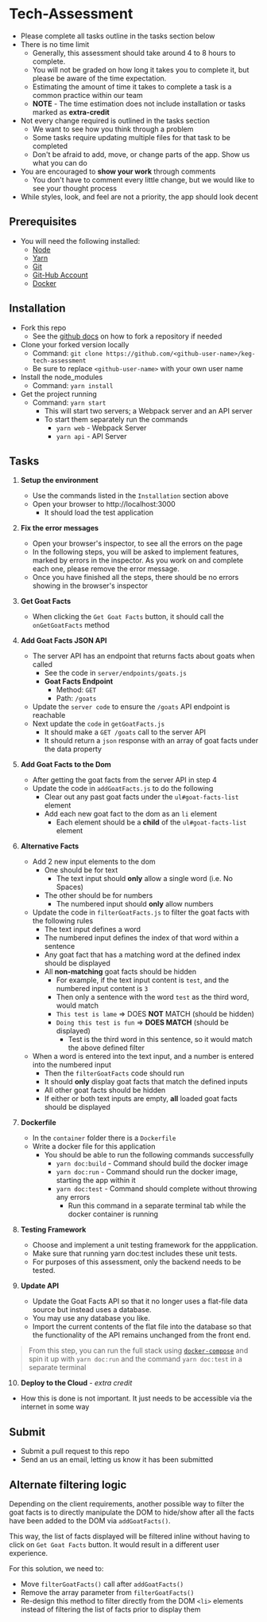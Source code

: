 # Tech-Assessment
  * Please complete all tasks outline in the tasks section below
  * There is no time limit
    * Generally, this assessment should take around 4 to 8 hours to complete.
    * You will not be graded on how long it takes you to complete it, but please be aware of the time expectation.
    * Estimating the amount of time it takes to complete a task is a common practice within our team
    * **NOTE** - The time estimation does not include installation or tasks marked as **extra-credit**
  * Not every change required is outlined in the tasks section
    * We want to see how you think through a problem
    * Some tasks require updating multiple files for that task to be completed
    * Don't be afraid to add, move, or change parts of the app. Show us what you can do
  * You are encouraged to **show your work** through comments
    * You don't have to comment every little change, but we would like to see your thought process
  * While styles, look, and feel are not a priority, the app should look decent

## Prerequisites
  * You will need the following installed:
    * [Node](https://nodejs.org/en/download/)
    * [Yarn](https://classic.yarnpkg.com/en/docs/install)
    * [Git](https://git-scm.com/)
    * [Git-Hub Account](https://github.com/)
    * [Docker](https://www.docker.com/)

## Installation
  * Fork this repo
    * See the [github docs](https://docs.github.com/en/github/getting-started-with-github/fork-a-repo) on how to fork a repository if needed
  * Clone your forked version locally
    * Command: `git clone https://github.com/<github-user-name>/keg-tech-assessment`
    * Be sure to replace `<github-user-name>` with your own user name
  * Install the node_modules
    * Command: `yarn install`
  * Get the project running
    * Command: `yarn start`
      * This will start two servers; a Webpack server and an API server
      * To start them separately run the commands
        * `yarn web` - Webpack Server
        * `yarn api` - API Server

## Tasks

1. **Setup the environment**
   * Use the commands listed in the `Installation` section above
   * Open your browser to http://localhost:3000
     * It should load the test application

2. **Fix the error messages**
   * Open your browser's inspector, to see all the errors on the page
   * In the following steps, you will be asked to implement features, marked by errors in the inspector. As you work on and complete each one, please remove the error message.
   * Once you have finished all the steps, there should be no errors showing in the browser's inspector

3. **Get Goat Facts**
   * When clicking the `Get Goat Facts` button, it should call the `onGetGoatFacts` method

4. **Add Goat Facts JSON API**
   * The server API has an endpoint that returns facts about goats when called
     * See the code in `server/endpoints/goats.js`
     * **Goat Facts Endpoint**
       * Method: `GET`
       * Path: `/goats`
   * Update the `server code` to ensure the `/goats` API endpoint is reachable
   * Next update the `code` in `getGoatFacts.js`
     * It should make a `GET /goats` call to the server API
     * It should return a `json` response with an array of goat facts under the data property

5. **Add Goat Facts to the Dom**
   * After getting the goat facts from the server API in step 4
   * Update the code in `addGoatFacts.js` to do the following
     * Clear out any past goat facts under the `ul#goat-facts-list` element
     * Add each new goat fact to the dom as an `li` element
       * Each element should be a **child** of the `ul#goat-facts-list` element

6. **Alternative Facts**
   * Add 2 new input elements to the dom
     * One should be for text
       * The text input should **only** allow a single word (i.e. No Spaces)
     * The other should be for numbers
       * The numbered input should **only** allow numbers
   * Update the code in `filterGoatFacts.js` to filter the goat facts with the following rules
     * The text input defines a word
     * The numbered input defines the index of that word within a sentence
     * Any goat fact that has a matching word at the defined index should be displayed
     * All **non-matching** goat facts should be hidden
       * For example, if the text input content is `test`, and the numbered input content is `3`
       * Then only a sentence with the word `test` as the third word, would match
       * `This test is lame` => DOES **NOT** MATCH (should be hidden)
       * `Doing this test is fun` => **DOES MATCH** (should be displayed)
         * Test is the third word in this sentence, so it would match the above defined filter
   * When a word is entered into the text input, and a number is entered into the numbered input
     * Then the `filterGoatFacts` code should run
     * It should **only** display goat facts that match the defined inputs
     * All other goat facts should be hidden
     * If either or both text inputs are empty, **all** loaded goat facts should be displayed

7. **Dockerfile**
   * In the `container` folder there is a `Dockerfile`
   * Write a docker file for this application
     * You should be able to run the following commands successfully
       * `yarn doc:build` - Command should build the docker image
       * `yarn doc:run` - Command should run the docker image, starting the app within it
       * `yarn doc:test` - Command should complete without throwing any errors
         * Run this command in a separate terminal tab while the docker container is running

8. **Testing Framework**
   * Choose and implement a unit testing framework for the appplication.
   * Make sure that running yarn doc:test includes these unit tests.
   * For purposes of this assessment, only the backend needs to be tested.

9. **Update API**
   * Update the Goat Facts API so that it no longer uses a flat-file data source but instead uses a database.
   * You may use any database you like.
   * Import the current contents of the flat file into the database so that the functionality of the API remains unchanged from the front end.

  > From this step, you can run the full stack using [`docker-compose`](https://docs.docker.com/compose/install/) and spin it up with `yarn doc:run` and the command `yarn doc:test` in a separate terminal

10. **Deploy to the Cloud** - *extra credit*
   * How this is done is not important. It just needs to be accessible via the internet in some way

## Submit
   * Submit a pull request to this repo
   * Send an us an email, letting us know it has been submitted

## Alternate filtering logic
Depending on the client requirements, another possible way to filter the goat facts is to directly manipulate the DOM to hide/show after all the facts have been added to the DOM via `addGoatFacts()`.

This way, the list of facts displayed will be filtered inline without having to click on `Get Goat Facts` button. It would result in a different user experience.

For this solution, we need to:
   * Move `filterGoatFacts()` call after `addGoatFacts()`
   * Remove the array parameter from `filterGoatFacts()`
   * Re-design this method to filter directly from the DOM `<li>` elements instead of filtering the list of facts prior to display them